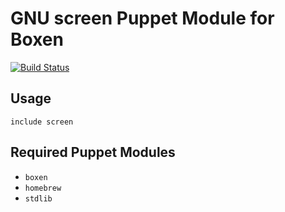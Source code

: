 # GNU screen Puppet Module for Boxen

[![Build Status](https://travis-ci.org/boxen/puppet-screen.png?branch=master)](https://travis-ci.org/boxen/puppet-screen)

## Usage

```puppet
include screen
```

## Required Puppet Modules

* `boxen`
* `homebrew`
* `stdlib`
